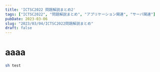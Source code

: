 ```yaml
---
title: 'ICTSC2022 問題解説まとめ2'
tags: ["ICTSC2022", "問題解説まとめ", "アプリケーション関連", "サーバ関連"]
pubDate: 2023-03-06
slug: "2023/03/04/ICTSC2022問題解説まとめ"
draft: false
---
```


# aaaa

```bash
sh test
```
